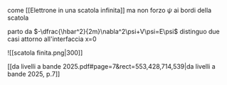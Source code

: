 
come [[Elettrone in una scatola infinita]] ma non forzo $\psi$ ai bordi della scatola

parto da $-\dfrac{\hbar^2}{2m}\nabla^2\psi+V\psi=E\psi$
distinguo due casi attorno all'interfaccia x=0

![[scatola finita.png|300]]

[[da livelli a bande 2025.pdf#page=7&rect=553,428,714,539|da livelli a bande 2025, p.7]]


